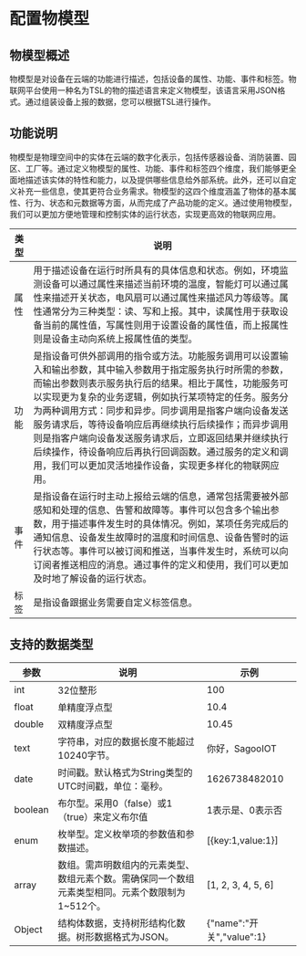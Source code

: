 # 配置物模型


## 物模型概述

物模型是对设备在云端的功能进行描述，包括设备的属性、功能、事件和标签。物联网平台使用一种名为TSL的物的描述语言来定义物模型，该语言采用JSON格式。通过组装设备上报的数据，您可以根据TSL进行操作。

## 功能说明

物模型是物理空间中的实体在云端的数字化表示，包括传感器设备、消防装置、园区、工厂等。通过定义物模型的属性、功能、事件和标签四个维度，我们能够更全面地描述该实体的特性和能力，以及提供哪些信息给外部系统。此外，还可以自定义补充一些信息，使其更符合业务需求。物模型的这四个维度涵盖了物体的基本属性、行为、状态和元数据等方面，从而完成了产品功能的定义。通过使用物模型，我们可以更加方便地管理和控制实体的运行状态，实现更高效的物联网应用。

| 类型 | 说明                                                         |
| ---- | ------------------------------------------------------------ |
| 属性 | 用于描述设备在运行时所具有的具体信息和状态。例如，环境监测设备可以通过属性来描述当前环境的温度，智能灯可以通过属性来描述开关状态，电风扇可以通过属性来描述风力等级等。属性通常分为三种类型：读、写和上报。其中，读属性用于获取设备当前的属性值，写属性则用于设置设备的属性值，而上报属性则是设备主动向系统上报属性值的类型。 |
| 功能 | 是指设备可供外部调用的指令或方法。功能服务调用可以设置输入和输出参数，其中输入参数用于指定服务执行时所需的参数，而输出参数则表示服务执行后的结果。相比于属性，功能服务可以实现更为复杂的业务逻辑，例如执行某项特定的任务。服务分为两种调用方式：同步和异步。同步调用是指客户端向设备发送服务请求后，等待设备响应后再继续执行后续操作；而异步调用则是指客户端向设备发送服务请求后，立即返回结果并继续执行后续操作，待设备响应后再执行回调函数。通过服务的定义和调用，我们可以更加灵活地操作设备，实现更多样化的物联网应用。 |
| 事件 | 是指设备在运行时主动上报给云端的信息，通常包括需要被外部感知和处理的信息、告警和故障等。事件可以包含多个输出参数，用于描述事件发生时的具体情况。例如，某项任务完成后的通知信息、设备发生故障时的温度和时间信息、设备告警时的运行状态等。事件可以被订阅和推送，当事件发生时，系统可以向订阅者推送相应的消息。通过事件的定义和使用，我们可以更加及时地了解设备的运行状态。 |
| 标签 | 是指设备跟据业务需要自定义标签信息。                         |

## 支持的数据类型

| 参数      | 说明                                                         | 示例                      |
|---------| ------------------------------------------------------------ |-------------------------|
| int     | 32位整形                                                     | 100                     |
| float   | 单精度浮点型                                                 | 10.4                    |
| double  | 双精度浮点型                                                 | 10.45                   |
| text    | 字符串，对应的数据长度不能超过10240字节。                    | 你好，SagooIOT             |
| date    | 时间戳。默认格式为String类型的UTC时间戳，单位：毫秒。        | 1626738482010           |
| boolean | 布尔型。采用0（false）或1（true）来定义布尔值                | 1表示是、0表示否               |
| enum    | 枚举型。定义枚举项的参数值和参数描述。                       | [{key:1,value:1}]       |
| array   | 数组。需声明数组内的元素类型、数组元素个数。需确保同一个数组元素类型相同。元素个数限制为1~512个。 | [1, 2, 3, 4, 5, 6]      |
| Object  | 结构体数据，支持树形结构化数据。树形数据格式为JSON。 | {"name":"开关","value":1} |
